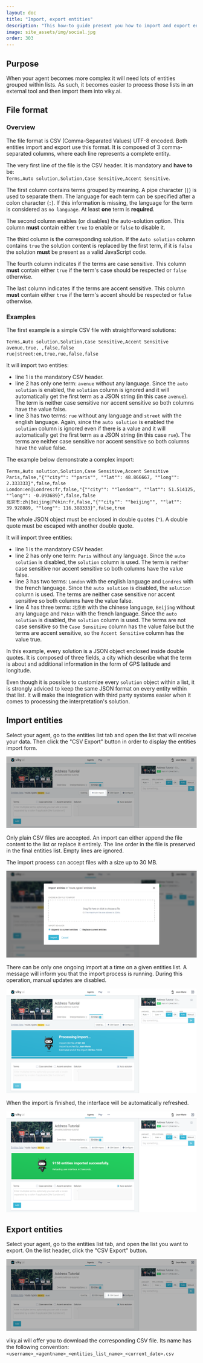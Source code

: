 ```yaml
---
layout: doc
title: "Import, export entities"
description: "This how-to guide present you how to import and export entities."
image: site_assets/img/social.jpg
order: 303
---
```


## Purpose

When your agent becomes more complex it will need lots of entities grouped within lists.
As such, it becomes easier to process those lists in an external tool and then import them into viky.ai.


## File format

### Overview

The file format is CSV (Comma-Separated Values) UTF-8 encoded. Both entities import and export use this format. It is composed of  3 comma-separated columns, where each line represents a complete entity.

The very first line of the file is the CSV header. It is mandatory and **have to** be:\
`Terms,Auto solution,Solution,Case Sensitive,Accent Sensitive`.

The first column contains terms grouped by meaning. A pipe character (`|`) is used to separate them.  The language for each term can be specified after a colon character (`:`). If this information is missing, the language for the term is considered as `no language`. At least **one** term is **required**.

The second column enables (or disables) the auto-solution option. This column **must** contain either `true` to enable or `false` to disable it.

The third column is the corresponding solution. If the `Auto solution` column contains `true` the solution content is replaced by the first term, if it is `false` the solution **must** be present as a valid JavaScript code.

The fourth column indicates if the terms are case sensitive. This column **must** contain either `true` if the term's case should be respected or `false` otherwise.

The last column indicates if the terms are accent sensitive. This column **must** contain either `true` if the term's accent should be respected or `false` otherwise.


### Examples

The first example is a simple CSV file with straightforward solutions:

```
Terms,Auto solution,Solution,Case Sensitive,Accent Sensitive
avenue,true, ,false,false
rue|street:en,true,rue,false,false
```

It will import two entities:

* line 1 is the mandatory CSV header.
* line 2 has only one term: `avenue` without any language. Since the `auto solution` is enabled, the `solution` column is ignored and it will automatically get the first term as a JSON string (in this case `avenue`). The term is neither case sensitive nor accent sensitive so both columns have the value false.
* line 3 has two terms: `rue` without any language and `street` with the english language. Again, since the `auto solution` is enabled the `solution` column is ignored even if there is a value and it will automatically get the first term as a JSON string (in this case `rue`). The terms are neither case sensitive nor accent sensitive so both columns have the value false.

The example below demonstrate a complex import:

```
Terms,Auto solution,Solution,Case Sensitive,Accent Sensitive
Paris,false,"{""city"": ""paris"", ""lat"": 48.866667, ""long"": 2.333333}",false,false
London:en|Londres:fr,false,"{""city"": ""london"", ""lat"": 51.514125, ""long"": -0.093689}",false,false
北京市:zh|Beijing|Pékin:fr,false,"{""city"": ""beijing"", ""lat"": 39.928889, ""long"": 116.388333}",false,true
```

<aside class="primary">
  <p>
    The whole JSON object must be enclosed in double quotes (<code>"</code>). A double quote must be escaped with another double quote.
  </p>
</aside>

It will import three entities:

* line 1 is the mandatory CSV header.
* line 2 has only one term: `Paris` without any language. Since the `auto solution` is disabled, the `solution` column is used. The term is neither case sensitive nor accent sensitive so both columns have the value false.
* line 3 has two terms: `London` with the english language and `Londres` with the french language. Since the `auto solution` is disabled, the `solution` column is used. The terms are neither case sensitive nor accent sensitive so both columns have the value false.
* line 4 has three terms: `北京市` with the chinese language, `Beijing` without any language and `Pékin` with the french language. Since the `auto solution` is disabled, the `solution` column is used. The terms are not case sensitive so the `Case Sensitive` column has the value false but the terms are accent sensitive, so the `Accent Sensitive` column has the value true.

In this example, every solution is a JSON object enclosed inside double quotes. It is composed of three fields, a city which describe what the term is about and additional information in the form of GPS latitude and longitude.

<aside class="warning">
  <p>
    Even though it is possible to customize every <code>solution</code> object within a list, it is strongly adviced to keep the same JSON format on every entity within that list. It will make the integration with third party systems easier when it comes to processing the interpretation's solution.
  </p>
</aside>


## Import entities

Select your agent, go to the entities list tab and open the list that will receive your data. Then click the "CSV Export" button in order to display the entities import form.

![Import entities list button location screenshot](img/01_import_button.png "Import an entities list")

Only plain CSV files are accepted. An import can either append the file content to the list or replace it entirely. The line order in the file is preserved in the final entities list. Empty lines are ignored.

The import process can accept files with a size up to 30 MB.

![Import modal window screenshot](img/02_import_modal.png "Import modal window")

There can be only one ongoing import at a time on a given entities list. A message will inform you that the import process is running. During this operation, manual updates are disabled.

![Import progress message screenshot](img/03_import_in_progress.png "Import in progress")

When the import is finished, the interface will be automatically refreshed.

![Import finished message screenshot](img/04_import_done.png "Import done")


## Export entities

Select your agent, go to the entities list tab, and open the list you want to export. On the list header, click the "CSV Export" button.

![Export entities list button location screenshot](img/05_export_button.png "Export an entities list")

viky.ai will offer you to download the corresponding CSV file. Its name has the following convention: `<username>_<agentname>_<entities_list_name>_<current_date>.csv`
